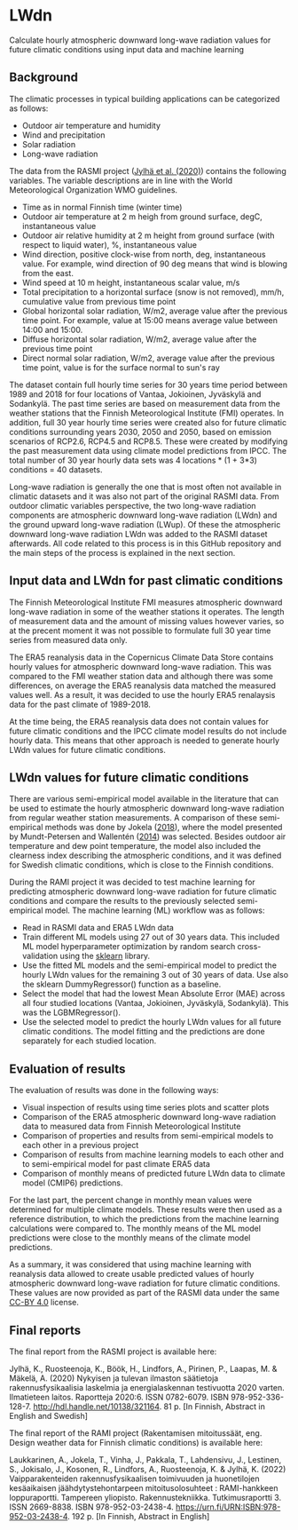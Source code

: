
# LWdn

Calculate hourly atmospheric downward long-wave radiation values for future climatic conditions using input data and machine learning

## Background

The climatic processes in typical building applications can be categorized as follows:

- Outdoor air temperature and humidity
- Wind and precipitation
- Solar radiation
- Long-wave radiation

The data from the RASMI project ([Jylhä et al. (2020)]()) contains the following variables. The variable descriptions are in line with the World Meteorological Organization WMO guidelines.

- Time as in normal Finnish time (winter time)
- Outdoor air temperature at 2 m heigh from ground surface, degC, instantaneous value
- Outdoor air relative humidity at 2 m height from ground surface (with respect to liquid water), %, instantaneous value
- Wind direction, positive clock-wise from north, deg, instantaneous value. For example, wind direction of 90 deg means that wind is blowing from the east.
- Wind speed at 10 m height, instantaneous scalar value, m/s
- Total precipitation to a horizontal surface (snow is not removed), mm/h, cumulative value from previous time point
- Global horizontal solar radiation, W/m2, average value after the previous time point. For example, value at 15:00 means average value between 14:00 and 15:00.
- Diffuse horizontal solar radiation, W/m2, average value after the previous time point
- Direct normal solar radiation, W/m2, average value after the previous time point, value is for the surface normal to sun's ray


The dataset contain full hourly time series for 30 years time period between 1989 and 2018 for four locations of Vantaa, Jokioinen, Jyväskylä and Sodankylä. The past time series are based on measurement data from the weather stations that the Finnish Meteorological Institute (FMI) operates. In addition, full 30 year hourly time series were created also for future climatic conditions surrounding years 2030, 2050 and 2050, based on emission scenarios of RCP2.6, RCP4.5 and RCP8.5. These were created by modifying the past measurement data using climate model predictions from IPCC. The total number of 30 year hourly data sets was 4 locations * (1 + 3*3) conditions = 40 datasets.

Long-wave radiation is generally the one that is most often not available in climatic datasets and it was also not part of the original RASMI data. From outdoor climatic variables perspective, the two long-wave radiation components are atmospheric downward long-wave radiation (LWdn) and the ground upward long-wave radiation (LWup). Of these the atmospheric downward long-wave radiation LWdn was added to the RASMI dataset afterwards. All code related to this process is in this GitHub repository and the main steps of the process is explained in the next section.

## Input data and LWdn for past climatic conditions

The Finnish Meteorological Institute FMI measures atmospheric downward long-wave radiation in some of the weather stations it operates. The length of measurement data and the amount of missing values however varies, so at the precent moment it was not possible to formulate full 30 year time series from measured data only.

The ERA5 reanalysis data in the Copernicus Climate Data Store contains hourly values for atmospheric downward long-wave radiation. This was compared to the FMI weather station data and although there was some differences, on average the ERA5 reanalysis data matched the measured values well. As a result, it was decided to use the hourly ERA5 renalaysis data for the past climate of 1989-2018.

At the time being, the ERA5 reanalysis data does not contain values for future climatic conditions and the IPCC climate model results do not include hourly data. This means that other approach is needed to generate hourly LWdn values for future climatic conditions.

## LWdn values for future climatic conditions

There are various semi-empirical model available in the literature that can be used to estimate the hourly atmospheric downward long-wave radiation from regular weather station measurements. A comparison of these semi-empirical methods was done by Jokela ([2018](https://urn.fi/URN:NBN:fi:tty-201811262762)), where the model presented by Mundt-Petersen and Wallentén ([2014](https://portal.research.lu.se/en/publications/methods-for-compensate-lack-of-climate-boundary-data)) was selected. Besides outdoor air temperature and dew point temperature, the model also included the clearness index describing the atmospheric conditions, and it was defined for Swedish climatic conditions, which is close to the Finnish conditions.

During the RAMI project it was decided to test machine learning for predicting atmospheric downward long-wave radiation for future climatic conditions and compare the results to the previously selected semi-empirical model. The machine learning (ML) workflow was as follows:

- Read in RASMI data and ERA5 LWdn data
- Train different ML models using 27 out of 30 years data. This included ML model hyperparameter optimization by random search cross-validation using the [sklearn](https://scikit-learn.org) library.
- Use the fitted ML models and the semi-empirical model to predict the hourly LWdn values for the remaining 3 out of 30 years of data. Use also the sklearn DummyRegressor() function as a baseline.
- Select the model that had the lowest Mean Absolute Error (MAE) across all four studied locations (Vantaa, Jokioinen, Jyväskylä, Sodankylä). This was the LGBMRegressor().
- Use the selected model to predict the hourly LWdn values for all future climatic conditions. The model fitting and the predictions are done separately for each studied location.


## Evaluation of results

The evaluation of results was done in the following ways:

- Visual inspection of results using time series plots and scatter plots
- Comparison of the ERA5 atmospheric downward long-wave radiation data to measured data from Finnish Meteorological Institute
- Comparison of properties and results from semi-empirical models to each other in a previous project
- Comparison of results from machine learning models to each other and to semi-empirical model for past climate ERA5 data
- Comparison of monthly means of predicted future LWdn data to climate model (CMIP6) predictions.

For the last part, the percent change in monthly mean values were determined for multiple climate models. These results were then used as a reference distribution, to which the predictions from the machine learning calculations were compared to. The monthly means of the ML model predictions were close to the monthly means of the climate model predictions.

As a summary, it was considered that using machine learning with reanalysis data allowed to create usable predicted values of hourly atmospheric downward long-wave radiation for future climatic conditions. These values are now provided as part of the RASMI data under the same [CC-BY 4.0](https://creativecommons.org/licenses/by/4.0/) license.

## Final reports

The final report from the RASMI project is available here:

Jylhä, K., Ruosteenoja, K., Böök, H., Lindfors, A., Pirinen, P., Laapas, M. & Mäkelä, A. (2020) Nykyisen ja tulevan ilmaston säätietoja rakennusfysikaalisia laskelmia ja energialaskennan testivuotta 2020 varten. Ilmatieteen laitos. Raportteja 2020:6. ISSN 0782-6079. ISBN 978-952-336-128-7. http://hdl.handle.net/10138/321164. 81 p. [In Finnish, Abstract in English and Swedish]


The final report of the RAMI project (Rakentamisen mitoitussäät, eng. Design weather data for Finnish climatic conditions) is available here:

Laukkarinen, A., Jokela, T., Vinha, J., Pakkala, T., Lahdensivu, J., Lestinen, S., Jokisalo, J., Kosonen, R., Lindfors, A., Ruosteenoja, K. & Jylhä, K. (2022) Vaipparakenteiden rakennusfysikaalisen toimivuuden ja huonetilojen kesäaikaisen jäähdytystehontarpeen mitoitusolosuhteet : RAMI-hankkeen loppuraportti. 	Tampereen yliopisto. Rakennustekniikka. Tutkimusraportti 3. ISSN 2669-8838. ISBN 978-952-03-2438-4. https://urn.fi/URN:ISBN:978-952-03-2438-4. 192 p. [In Finnish, Abstract in English]
